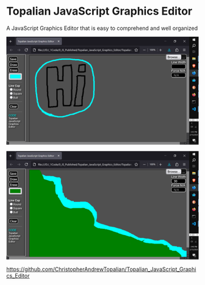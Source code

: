 # Topalian JavaScript Graphics Editor
A JavaScript Graphics Editor that is easy to comprehend and well organized

![screenshot001](src/media/textures/screenshots/001.PNG)

![screenshot002](src/media/textures/screenshots/002.PNG)

https://github.com/ChristopherAndrewTopalian/Topalian_JavaScript_Graphics_Editor

